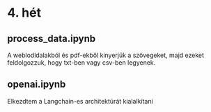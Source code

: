 # 4. hét

## process_data.ipynb

A weblodldalakból és pdf-ekből kinyerjük a szövegeket, majd ezeket feldolgozzuk, hogy txt-ben vagy csv-ben legyenek.

## openai.ipynb

Elkezdtem a Langchain-es architektúrát kialalkítani